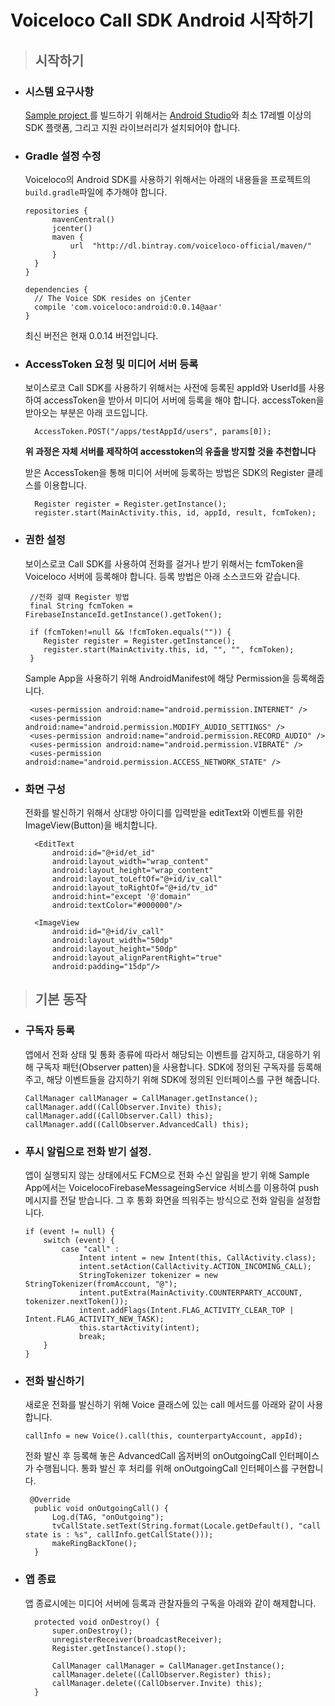 # Voiceloco Call SDK Android 시작하기

> ## 시작하기

* ### 시스템 요구사항

  [Sample project ](https://github.com/VoicelocoSDK/voice-sample-android)를 빌드하기 위해서는 [Android Studio](https://developer.android.com/studio/index.html)와 최소 17레벨 이상의 SDK 플랫폼, 그리고 지원 라이브러리가 설치되어야 합니다.

* ### Gradle 설정 수정

  Voiceloco의 Android SDK를 사용하기 위해서는 아래의 내용들을 프로젝트의 `build.gradle`파일에 추가해야 합니다.

  ```
  repositories {
        mavenCentral()
        jcenter()
        maven {
            url  "http://dl.bintray.com/voiceloco-official/maven/"
        }
    }
  }

  dependencies {
    // The Voice SDK resides on jCenter
    compile 'com.voiceloco:android:0.0.14@aar'
  }
  ```

  최신 버전은 현재 0.0.14 버전입니다.

* ### AccessToken 요청 및 미디어 서버 등록

  보이스로코 Call SDK를 사용하기 위해서는 사전에 등록된 appId와 UserId를 사용하여 accessToken을 받아서 미디어 서버에 등록을 해야 합니다. accessToken을 받아오는 부분은 아래 코드입니다.

  ```
    AccessToken.POST("/apps/testAppId/users", params[0]);
  ```

  **위 과정은 자체 서버를 제작하여 accesstoken의 유출을 방지할 것을 추천합니다**

  받은 AccessToken을 통해 미디어 서버에 등록하는 방법은 SDK의 Register 클레스를 이용합니다.

  ```
    Register register = Register.getInstance();
    register.start(MainActivity.this, id, appId, result, fcmToken);
  ```

* ### 권한 설정

  보이스로코 Call SDK를 사용하여 전화를 걸거나 받기 위해서는 fcmToken을 Voiceloco 서버에 등록해야 합니다. 등록 방법은 아래 소스코드와 같습니다.

  ```
   //전화 걸때 Register 방법
   final String fcmToken = FirebaseInstanceId.getInstance().getToken();

   if (fcmToken!=null && !fcmToken.equals("")) {
      Register register = Register.getInstance();
      register.start(MainActivity.this, id, "", "", fcmToken);
   }
  ```

  Sample App을 사용하기 위해 AndroidManifest에 해당 Permission을 등록해줍니다.

  ```
   <uses-permission android:name="android.permission.INTERNET" />
   <uses-permission android:name="android.permission.MODIFY_AUDIO_SETTINGS" />
   <uses-permission android:name="android.permission.RECORD_AUDIO" />
   <uses-permission android:name="android.permission.VIBRATE" />
   <uses-permission android:name="android.permission.ACCESS_NETWORK_STATE" />
  ```

* ### 화면 구성

  전화를 발신하기 위해서 상대방 아이디를 입력받을 editText와 이벤트를 위한 ImageView\(Button\)을 배치합니다.

  ```
    <EditText
        android:id="@+id/et_id"
        android:layout_width="wrap_content"
        android:layout_height="wrap_content"
        android:layout_toLeftOf="@+id/iv_call"
        android:layout_toRightOf="@+id/tv_id"
        android:hint="except '@'domain"
        android:textColor="#000000"/>

    <ImageView
        android:id="@+id/iv_call"
        android:layout_width="50dp"
        android:layout_height="50dp"
        android:layout_alignParentRight="true"
        android:padding="15dp"/>
  ```
  
> ## 기본 동작

* ### 구독자 등록

  앱에서 전화 상태 및 통화 종류에 따라서 해당되는 이벤트를 감지하고, 대응하기 위해 구독자 패턴\(Observer patten\)을 사용합니다. SDK에 정의된 구독자를 등록해주고, 해당 이벤트들을 감지하기 위해 SDK에 정의된 인터페이스를 구현 해줍니다.

  ```
  CallManager callManager = CallManager.getInstance();
  callManager.add((CallObserver.Invite) this);
  callManager.add((CallObserver.Call) this);
  callManager.add((CallObserver.AdvancedCall) this);
  ```

* ### 푸시 알림으로 전화 받기 설정.

  앱이 실행되지 않는 상태에서도 FCM으로 전화 수신 알림을 받기 위해 Sample App에서는 VoicelocoFirebaseMessageingService 서비스를 이용하여 push 메시지를 전달 받습니다. 그 후 통화 화면을 띄워주는 방식으로 전화 알림을 설정합니다.

  ```
  if (event != null) {
      switch (event) {
          case "call" :
              Intent intent = new Intent(this, CallActivity.class);
              intent.setAction(CallActivity.ACTION_INCOMING_CALL);
              StringTokenizer tokenizer = new StringTokenizer(fromAccount, "@");
              intent.putExtra(MainActivity.COUNTERPARTY_ACCOUNT, tokenizer.nextToken());
              intent.addFlags(Intent.FLAG_ACTIVITY_CLEAR_TOP | Intent.FLAG_ACTIVITY_NEW_TASK);
              this.startActivity(intent);
              break;
      }
  }
  ```

* ### 전화 발신하기

  새로운 전화를 발신하기 위해 Voice 클래스에 있는 call 메서드를 아래와 같이 사용합니다.

  ```
  callInfo = new Voice().call(this, counterpartyAccount, appId);
  ```

  전화 발신 후 등록해 놓은 AdvancedCall 옵저버의 onOutgoingCall 인터페이스가 수행됩니다. 통화 발신 후 처리를 위해 onOutgoingCall 인터페이스를 구현합니다.

  ```
   @Override
    public void onOutgoingCall() {
        Log.d(TAG, "onOutgoing");
        tvCallState.setText(String.format(Locale.getDefault(), "call state is : %s", callInfo.getCallState()));
        makeRingBackTone();
    }
  ```
* ### 앱 종료

    앱 종료시에는 미디어 서버에 등록과 관찰자들의 구독을 아래와 같이 해제합니다.
  
    ```
      protected void onDestroy() {
          super.onDestroy();
          unregisterReceiver(broadcastReceiver);
          Register.getInstance().stop();
  
          CallManager callManager = CallManager.getInstance();
          callManager.delete((CallObserver.Register) this);
          callManager.delete((CallObserver.Invite) this);
      }
    ```


